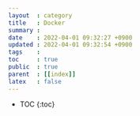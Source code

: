 ```yaml
---
layout  : category
title   : Docker
summary : 
date    : 2022-04-01 09:32:27 +0900
updated : 2022-04-01 09:32:54 +0900
tags    : 
toc     : true
public  : true
parent  : [[index]]
latex   : false
---
```

* TOC
{:toc}

# 
